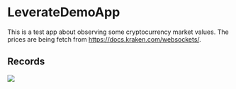 # LeverateDemoApp

This is a test app about observing some cryptocurrency market values. The prices are being fetch from https://docs.kraken.com/websockets/.

## Records

![](https://github.com/mmustafakilicc/LeverateDemoApp/blob/master/record_final%20(1).gif)

